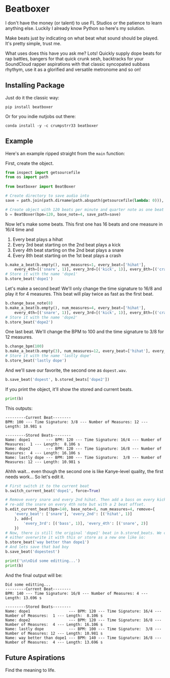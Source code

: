 # Beatboxer
I don't have the money (or talent) to use FL Studios or the patience to learn anything else. Luckily I already know Python so here's my solution.

Make beats just by indicating on what beat what sound should be played. It's pretty simple, trust me.

What uses does this have you ask me? Lots! Quickly supply dope beats for rap battles, bangers for that quick crunk sesh, backtracks for your SoundCloud rapper aspirations with that classic syncopated subbass rhythym, use it as a glorified and versatile metronome and so on!

## Installing Package
Just do it the classic way:
```
pip install beatboxer
```
Or for you indie nutjobs out there:
```
conda install -y -c crumpstrr33 beatboxer
```

## Example
Here's an example ripped straight from the `main` function:

First, create the object.
``` python
from inspect import getsourcefile
from os import path
    
from beatboxer import BeatBoxer

# Create directory to save audio into
save = path.join(path.dirname(path.abspath(getsourcefile(lambda: 0))), 'outputs')

# Create object with 120 beats per minute and quarter note as one beat
b = BeatBoxer(bpm=120, base_note=4, save_path=save)
```

Now let's make some beats. This first one has 16 beats and one measure in 16/4 time and
1) Every beat plays a hihat
2) Every 3rd beat starting on the 2nd beat plays a kick
3) Every 4th beat starting on the 2nd beat plays a snare
4) Every 8th beat starting on the 1st beat plays a crash
``` python
b.make_a_beat(b.empty(), num_measures=1, every_beat=['hihat'],
    every_4th=[('snare', 1)], every_3rd=[('kick', 1)], every_8th=[('crash', 0)])
# Store it with the name 'dope1'
b.store_beat('dope1')
```

Let's make a second beat! We'll only change the time signature to 16/8 and play it for 4 measures. This beat will play twice as fast as the first beat.
``` python
b.change_base_note(8)
b.make_a_beat(b.empty(), num_measures=4, every_beat=['hihat'],
    every_4th=[('snare', 1)], every_3rd=[('kick', 1)], every_8th=[('crash', 0)])
# Store it with the name 'dope2'
b.store_beat('dope2')
```

One last beat. We'll change the BPM to 100 and the time signature to 3/8 for 12 measures.
``` python
b.change_bpm(100)
b.make_a_beat(b.empty(3), num_measures=12, every_beat=['hihat'], every_3rd=[('snare', 2), ('kick', 1)])
# Store it with the name 'lastly dope'
b.store_beat('lastly dope')
```

And we'll save our favorite, the second one as `dopest.wav`.
``` python
b.save_beat('dopest', b.stored_beats['dope2'])
```

If you print the object, it'll show the stored and current beats.
``` python
print(b)
```
This outputs:
```
---------Current Beat--------
BPM: 100 --- Time Signature: 3/8 --- Number of Measures: 12 --- Length: 10.981 s

---------Stored Beats--------
Name: dope1       --- BPM: 120 --- Time Signature: 16/4 --- Number of Measures:  1 --- Length:  8.106 s
Name: dope2       --- BPM: 120 --- Time Signature: 16/8 --- Number of Measures:  4 --- Length: 16.106 s
Name: lastly dope --- BPM: 100 --- Time Signature:  3/8 --- Number of Measures: 12 --- Length: 10.981 s
```

Ahhh wait... even though the second one is like Kanye-level quality, the first needs work... So let's edit it.
``` python
# First switch it to the current beat
b.switch_current_beat('dope1', force=True)

# Remove every snare and every 2nd hihat. Then add a bass on every kick and
# re-add the snare on every 4th note but with a 2 beat offset.
b.edit_current_beat(bpm=140, base_note=8, num_measures=4, remove={
    'every_beat': ['snare'], 'every_2nd': [('hihat', 1)]
    }, add={
        'every_3rd': [('bass', 1)], 'every_4th': [('snare', 2)]
    })
# Now, there is still the original 'dope1' beat in b.stored_beats. We can
# either overwrite it with this or store as a new one like so:
b.store_beat('way better than dope1')
# And lets save that bad boy
b.save_beat('dopestest')

print('\n\nDid some editting...')
print(b)
```

And the final output will be:
```
Did some editting...
---------Current Beat--------
BPM: 140 --- Time Signature: 16/8 --- Number of Measures: 4 --- Length: 13.696 s

---------Stored Beats--------
Name: dope1                 --- BPM: 120 --- Time Signature: 16/4 --- Number of Measures:  1 --- Length:  8.106 s
Name: dope2                 --- BPM: 120 --- Time Signature: 16/8 --- Number of Measures:  4 --- Length: 16.106 s
Name: lastly dope           --- BPM: 100 --- Time Signature:  3/8 --- Number of Measures: 12 --- Length: 10.981 s
Name: way better than dope1 --- BPM: 140 --- Time Signature: 16/8 --- Number of Measures:  4 --- Length: 13.696 s
```

## Future Aspirations
Find the meaning to life.

